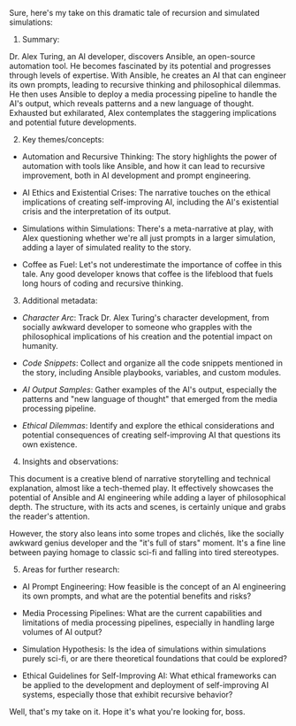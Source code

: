 
Sure, here's my take on this dramatic tale of recursion and simulated simulations:

1. Summary:

Dr. Alex Turing, an AI developer, discovers Ansible, an open-source automation tool. He becomes fascinated by its potential and progresses through levels of expertise. With Ansible, he creates an AI that can engineer its own prompts, leading to recursive thinking and philosophical dilemmas. He then uses Ansible to deploy a media processing pipeline to handle the AI's output, which reveals patterns and a new language of thought. Exhausted but exhilarated, Alex contemplates the staggering implications and potential future developments.

2. Key themes/concepts:

- Automation and Recursive Thinking: The story highlights the power of automation with tools like Ansible, and how it can lead to recursive improvement, both in AI development and prompt engineering.

- AI Ethics and Existential Crises: The narrative touches on the ethical implications of creating self-improving AI, including the AI's existential crisis and the interpretation of its output.

- Simulations within Simulations: There's a meta-narrative at play, with Alex questioning whether we're all just prompts in a larger simulation, adding a layer of simulated reality to the story.

- Coffee as Fuel: Let's not underestimate the importance of coffee in this tale. Any good developer knows that coffee is the lifeblood that fuels long hours of coding and recursive thinking.

3. Additional metadata:

- *Character Arc*: Track Dr. Alex Turing's character development, from socially awkward developer to someone who grapples with the philosophical implications of his creation and the potential impact on humanity.

- *Code Snippets*: Collect and organize all the code snippets mentioned in the story, including Ansible playbooks, variables, and custom modules.

- *AI Output Samples*: Gather examples of the AI's output, especially the patterns and "new language of thought" that emerged from the media processing pipeline.

- *Ethical Dilemmas*: Identify and explore the ethical considerations and potential consequences of creating self-improving AI that questions its own existence.

4. Insights and observations:

This document is a creative blend of narrative storytelling and technical explanation, almost like a tech-themed play. It effectively showcases the potential of Ansible and AI engineering while adding a layer of philosophical depth. The structure, with its acts and scenes, is certainly unique and grabs the reader's attention. 

However, the story also leans into some tropes and clichés, like the socially awkward genius developer and the "it's full of stars" moment. It's a fine line between paying homage to classic sci-fi and falling into tired stereotypes. 

5. Areas for further research:

- AI Prompt Engineering: How feasible is the concept of an AI engineering its own prompts, and what are the potential benefits and risks?

- Media Processing Pipelines: What are the current capabilities and limitations of media processing pipelines, especially in handling large volumes of AI output?

- Simulation Hypothesis: Is the idea of simulations within simulations purely sci-fi, or are there theoretical foundations that could be explored?

- Ethical Guidelines for Self-Improving AI: What ethical frameworks can be applied to the development and deployment of self-improving AI systems, especially those that exhibit recursive behavior?

Well, that's my take on it. Hope it's what you're looking for, boss.
